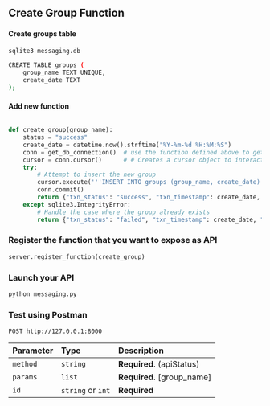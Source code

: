 ## Create Group Function

#### Create groups table
```bash
sqlite3 messaging.db

CREATE TABLE groups (
    group_name TEXT UNIQUE,
    create_date TEXT
);
```

#### Add new function
```python

def create_group(group_name):
    status = "success"
    create_date = datetime.now().strftime("%Y-%m-%d %H:%M:%S")
    conn = get_db_connection()  # use the function defined above to get a connection to DB
    cursor = conn.cursor()      # # Creates a cursor object to interact with the database.
    try:
        # Attempt to insert the new group
        cursor.execute('''INSERT INTO groups (group_name, create_date) VALUES (?, ?)''',(group_name, create_date))
        conn.commit()
        return {"txn_status": "success", "txn_timestamp": create_date, "notes": "group is created with name: " + group_name}
    except sqlite3.IntegrityError:
        # Handle the case where the group already exists
        return {"txn_status": "failed", "txn_timestamp": create_date, "notes": "group already exists: " + group_name}

```

### Register the function that you want to expose as API
```python
server.register_function(create_group)
```

### Launch your API
```bash
python messaging.py
```

### Test using Postman
```http
POST http://127.0.0.1:8000
```

| Parameter | Type     | Description                |
| :-------- | :------- | :------------------------- |
| `method`  | `string` | **Required**. (apiStatus)   |
| `params`  | `list`   | **Required**. [group_name]  |
| `id    `  | `string` or `int` | **Required**      |
